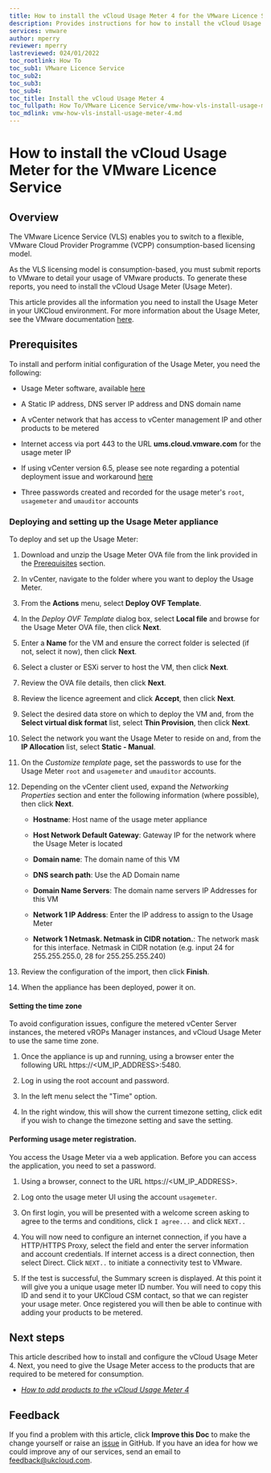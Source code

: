 ```yaml
---
title: How to install the vCloud Usage Meter 4 for the VMware Licence Service
description: Provides instructions for how to install the vCloud Usage Meter for the VMware Licence Service (VLS)
services: vmware
author: mperry
reviewer: mperry
lastreviewed: 024/01/2022
toc_rootlink: How To
toc_sub1: VMware Licence Service
toc_sub2:
toc_sub3:
toc_sub4:
toc_title: Install the vCloud Usage Meter 4
toc_fullpath: How To/VMware Licence Service/vmw-how-vls-install-usage-meter-4.md
toc_mdlink: vmw-how-vls-install-usage-meter-4.md
---
```


# How to install the vCloud Usage Meter for the VMware Licence Service

## Overview

The VMware Licence Service (VLS) enables you to switch to a flexible, VMware Cloud Provider Programme (VCPP) consumption-based licensing model.

As the VLS licensing model is consumption-based, you must submit reports to VMware to detail your usage of VMware products. To generate these reports, you need to install the vCloud Usage Meter (Usage Meter).

This article provides all the information you need to install the Usage Meter in your UKCloud environment. For more information about the Usage Meter, see the VMware documentation [here](https://docs.vmware.com/en/vCloud-Usage-Meter/4.5/Getting-Started-vCloud-Usage-Meter/GUID-AE1277B2-6B5A-4CAE-832A-DF89C1BD71DC.html).

## Prerequisites

To install and perform initial configuration of the Usage Meter, you need the following:

- Usage Meter software, available [here](https://cas.cor00005.ukcloud.com/Docs/UKCloud_VLS/UsageMeter4x.zip?AWSAccessKeyId=438-1048-5-aefff7-1&Expires=1674593692&Signature=lQPfSuNylwxGS8bd9E%2BIG8L4BcA%3D)

- A Static IP address, DNS server IP address and DNS domain name

- A vCenter network that has access to vCenter management IP and other products to be metered

- Internet access via port 443 to the URL **ums.cloud.vmware.com** for the usage meter IP

- If using vCenter version 6.5, please see note regarding a potential deployment issue and workaround [here](https://kb.vmware.com/s/article/85154)

- Three passwords created and recorded for the usage meter's `root`, `usagemeter` and `umauditor` accounts

### Deploying and setting up the Usage Meter appliance

To deploy and set up the Usage Meter:

1. Download and unzip the Usage Meter OVA file from the link provided in the [Prerequisites](#prerequisites) section.

2. In vCenter, navigate to the folder where you want to deploy the Usage Meter.

3. From the **Actions** menu, select **Deploy OVF Template**.

4. In the *Deploy OVF Template* dialog box, select **Local file** and browse for the Usage Meter OVA file, then click **Next**.

5. Enter a **Name** for the VM and ensure the correct folder is selected (if not, select it now), then click **Next**.

6. Select a cluster or ESXi server to host the VM, then click **Next**.

7. Review the OVA file details, then click **Next**.

8. Review the licence agreement and click **Accept**, then click **Next**.

9. Select the desired data store on which to deploy the VM and, from the **Select virtual disk format** list, select **Thin Provision**, then click **Next**.

10. Select the network you want the Usage Meter to reside on and, from the **IP Allocation** list, select **Static - Manual**.

11. On the *Customize template* page, set the passwords to use for the Usage Meter `root` and `usagemeter` and `umauditor` accounts.

12. Depending on the vCenter client used, expand the *Networking Properties* section and enter the following information (where possible), then click **Next**.

    - **Hostname**: Host name of the usage meter appliance
    
    - **Host Network Default Gateway**: Gateway IP for the network where the Usage Meter is located

    - **Domain name**: The domain name of this VM

    - **DNS search path**: Use the AD Domain name

    - **Domain Name Servers**: The domain name servers IP Addresses for this VM
    
    - **Network 1 IP Address**: Enter the IP address to assign to the Usage Meter

    - **Network 1 Netmask. Netmask in CIDR notation.**: The network mask for this interface. Netmask in CIDR notation (e.g. input 24 for 255.255.255.0, 28 for 255.255.255.240)

13. Review the configuration of the import, then click **Finish**.

14. When the appliance has been deployed, power it on.

#### Setting the time zone

To avoid configuration issues, configure the metered vCenter Server instances, the metered vROPs Manager instances, and vCloud Usage Meter to use the same time zone.

1. Once the appliance is up and running, using a browser enter the following URL https://<UM_IP_ADDRESS>:5480.

2. Log in using the root account and password.

3. In the left menu select the "Time" option.

4. In the right window, this will show the current timezone setting, click edit if you wish to change the timezone setting and save the setting.

#### Performing usage meter registration.

You access the Usage Meter via a web application. Before you can access the application, you need to set a password.

1. Using a browser, connect to the URL https://<UM_IP_ADDRESS>.

2. Log onto the usage meter UI using the account `usagemeter`.

3. On first login, you will be presented with a welcome screen asking to agree to the terms and conditions, click `I agree...` and click `NEXT..`

4. You will now need to configure an internet connection, if you have a HTTP/HTTPS Proxy, select the field and enter the server information and account credentials. If internet access is a direct connection, then select Direct. Click `NEXT..` to initiate a connectivity test to VMware.

5. If the test is successful, the Summary screen is displayed. At this point it will give you a unique usage meter ID number. You will need to copy this ID and send it to your UKCloud CSM contact, so that we can register your usage meter. Once registered you will then be able to continue with adding your products to be metered.

## Next steps

This article described how to install and configure the vCloud Usage Meter 4. Next, you need to give the Usage Meter access to the products that are required to be metered for consumption.

- [*How to add products to the vCloud Usage Meter 4*](vmw-how-vls-add-products-4.md)

## Feedback

If you find a problem with this article, click **Improve this Doc** to make the change yourself or raise an [issue](https://github.com/UKCloud/documentation/issues) in GitHub. If you have an idea for how we could improve any of our services, send an email to <feedback@ukcloud.com>.

